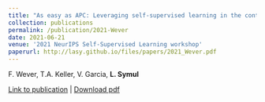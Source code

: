 ```yaml
---
title: "As easy as APC: Leveraging self-supervised learning in the context of time series classification with varying levels of sparsity and severe class imbalance."
collection: publications
permalink: /publication/2021-Wever
date: 2021-06-21
venue: '2021 NeurIPS Self-Supervised Learning workshop'
paperurl: http://lasy.github.io/files/papers/2021_Wever.pdf
---
```

F. Wever, T.A. Keller, V. Garcia, __L. Symul__

[Link to publication](https://arxiv.org/abs/2106.15577) |
[Download pdf](http://lasy.github.io/files/2021_Wever.pdf)
